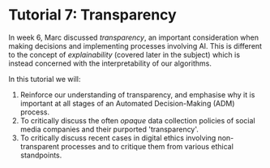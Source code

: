 # Tutorial 7: Transparency

In week 6, Marc discussed *transparency*, an important consideration when making decisions and implementing processes involving AI. This is different to the concept of *explainability* (covered later in the subject) which is instead concerned with the interpretability of our algorithms.

In this tutorial we will:
1. Reinforce our understanding of transparency, and emphasise why it is important at all stages of an Automated Decision-Making (ADM) process.
2. To critically discuss the often *opaque* data collection policies of social media companies and their purported 'transparency'.
3. To critically discuss recent cases in digital ethics involving non-transparent processes and to critique them from various ethical standpoints.